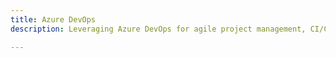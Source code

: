 ```yaml
---
title: Azure DevOps
description: Leveraging Azure DevOps for agile project management, CI/CD, and automation.

---
```



